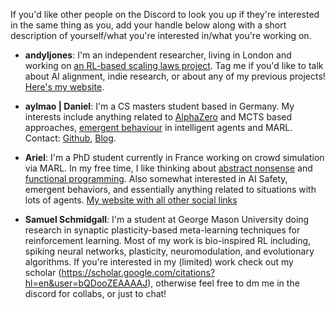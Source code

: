 If you'd like other people on the Discord to look you up if they're interested in the same thing as you, add your handle below along with a short description of yourself/what you're interested in/what you're working on.

* **andyljones**: I'm an independent researcher, living in London and working on [an RL-based scaling laws project](https://docs.google.com/document/d/1OwniAl1ocnqKHc4jtPVJzemm46q6ZgPVhXhmL2ZDIJw/edit?usp=sharing). Tag me if you'd like to talk about AI alignment, indie research, or about any of my previous projects! [Here's my website](https://andyljones.com/).

* **aylmao | Daniel**: I'm a CS masters student based in Germany. My interests include anything related to [AlphaZero](https://github.com/instance01/GRAB0/) and MCTS based approaches, [emergent behaviour](https://www.mitpressjournals.org/doi/abs/10.1162/isal_a_00226) in intelligent agents and MARL. Contact: [Github](https://github.com/instance01), [Blog](https://blog.xa0.de/list).

* **Ariel**: I'm a PhD student currently in France working on crowd simulation via MARL. In my free time, I like thinking about [abstract nonsense](https://en.wikipedia.org/wiki/Abstract_nonsense) and [functional programming](https://redtachyon.me/post/aoc-haskell/). Also somewhat interested in AI Safety, emergent behaviors, and essentially anything related to situations with lots of agents. [My website with all other social links](https://redtachyon.me)

* **Samuel Schmidgall**: I'm a student at George Mason University doing research in synaptic plasticity-based meta-learning techniques for reinforcement learning. Most of my work is bio-inspired RL including, spiking neural networks, plasticity, neuromodulation, and evolutionary algorithms. If you're interested in my (limited) work check out my scholar (https://scholar.google.com/citations?hl=en&user=bQDooZEAAAAJ), otherwise feel free to dm me in the discord for collabs, or just to chat!
